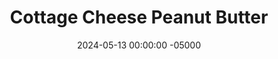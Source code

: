 ---
layout: post
title:  "Cottage Cheese Peanut Butter"
date:   2024-05-13 00:00:00 -05000
categories: 
- Recipes
- Sweet Spreads
permalink: /recipes/cottage-cheese-peanut-butter
image: /assets/Food/Sweet Spreads/PB CC/pb-cc.jpg
ing: pbcc-ing
facts: pbcc-facts
section1: 
start2: 
section2: 
start3: 
section3: 
start4: 
section4: 
start5: 
section5: 
Prep: 5
Rest: 
Cook: 
Source1: 
Source2: 
whisk: https://s.samsungfood.com/yuICZ
tags: 
- peanut butter
- peanuts
- dry roasted
- blend
- spread
- banana
- overripe banana
- ripe banana
- cinnamon
- pb2
- pbfit
- powdered peanut butter
- peanut flour
- cottage cheese
- fat free cottage cheese
- nonfat cottage cheese
- non fat cottage cheese
Description: As someone who is loves cottage cheese and is addicted to peanut butter, this spread should help curb all my peanut butter cravings. It's blended together PB2, cottage cheese, and banana, for a delicious peanut flavored spread for my morning yogurt. For the same 32g serving, there is only 1/4 of the calories, and over twice the amount of protein per 100 g
Instructions: 
- Blend together cottage cheese, PB2, overripe banana, cinnamon, and almond extract in a small food processor.  Transfer to an airtight container, and store in the fridge.  Optionally garnish with peanuts and chickpeas as I did here<br><br>

- Pureed chickpeas can be used instead of cottage cheese, but you will want to add about 1/2 cup (120 g) of unsweetened vanilla almond milk and 1/4 tsp (1.5 g) salt
---